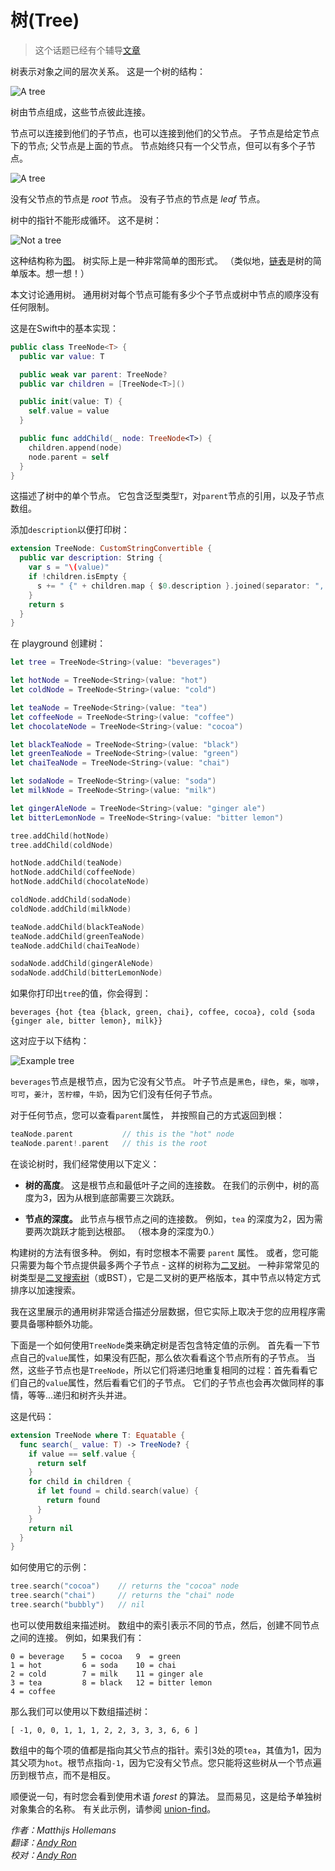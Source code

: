 # 树(Tree)

> 这个话题已经有个辅导[文章](https://www.raywenderlich.com/138190/swift-algorithm-club-swift-tree-data-structure)


树表示对象之间的层次关系。 这是一个树的结构：

![A tree](Images/Tree.png)

树由节点组成，这些节点彼此连接。

节点可以连接到他们的子节点，也可以连接到他们的父节点。 子节点是给定节点下的节点; 父节点是上面的节点。 节点始终只有一个父节点，但可以有多个子节点。

![A tree](Images/ParentChildren.png)

没有父节点的节点是 *root* 节点。 没有子节点的节点是 *leaf* 节点。

树中的指针不能形成循环。 这不是树：

![Not a tree](Images/Cycles.png)

这种结构称为[图](../Graph/)。 树实际上是一种非常简单的图形式。 （类似地，[链表](../Linked％20List/)是树的简单版本。想一想！）

本文讨论通用树。 通用树对每个节点可能有多少个子节点或树中节点的顺序没有任何限制。

这是在Swift中的基本实现：

```swift
public class TreeNode<T> {
  public var value: T

  public weak var parent: TreeNode?
  public var children = [TreeNode<T>]()

  public init(value: T) {
    self.value = value
  }

  public func addChild(_ node: TreeNode<T>) {
    children.append(node)
    node.parent = self
  }
}
```

这描述了树中的单个节点。 它包含泛型类型`T`，对`parent`节点的引用，以及子节点数组。

添加`description`以便打印树：

```swift
extension TreeNode: CustomStringConvertible {
  public var description: String {
    var s = "\(value)"
    if !children.isEmpty {
      s += " {" + children.map { $0.description }.joined(separator: ", ") + "}"
    }
    return s
  }
}
```

在 playground 创建树：

```swift
let tree = TreeNode<String>(value: "beverages")

let hotNode = TreeNode<String>(value: "hot")
let coldNode = TreeNode<String>(value: "cold")

let teaNode = TreeNode<String>(value: "tea")
let coffeeNode = TreeNode<String>(value: "coffee")
let chocolateNode = TreeNode<String>(value: "cocoa")

let blackTeaNode = TreeNode<String>(value: "black")
let greenTeaNode = TreeNode<String>(value: "green")
let chaiTeaNode = TreeNode<String>(value: "chai")

let sodaNode = TreeNode<String>(value: "soda")
let milkNode = TreeNode<String>(value: "milk")

let gingerAleNode = TreeNode<String>(value: "ginger ale")
let bitterLemonNode = TreeNode<String>(value: "bitter lemon")

tree.addChild(hotNode)
tree.addChild(coldNode)

hotNode.addChild(teaNode)
hotNode.addChild(coffeeNode)
hotNode.addChild(chocolateNode)

coldNode.addChild(sodaNode)
coldNode.addChild(milkNode)

teaNode.addChild(blackTeaNode)
teaNode.addChild(greenTeaNode)
teaNode.addChild(chaiTeaNode)

sodaNode.addChild(gingerAleNode)
sodaNode.addChild(bitterLemonNode)
```

如果你打印出`tree`的值，你会得到：

	beverages {hot {tea {black, green, chai}, coffee, cocoa}, cold {soda {ginger ale, bitter lemon}, milk}}

这对应于以下结构：

![Example tree](Images/Example.png)

`beverages`节点是根节点，因为它没有父节点。 叶子节点是`黑色`，`绿色`，`柴`，`咖啡`，`可可`，`姜汁`，`苦柠檬`，`牛奶`，因为它们没有任何子节点。

对于任何节点，您可以查看`parent`属性， 并按照自己的方式返回到根：

```swift
teaNode.parent           // this is the "hot" node
teaNode.parent!.parent   // this is the root
```

在谈论树时，我们经常使用以下定义：

- **树的高度**。 这是根节点和最低叶子之间的连接数。 在我们的示例中，树的高度为3，因为从根到底部需要三次跳跃。

- **节点的深度。** 此节点与根节点之间的连接数。 例如，`tea` 的深度为2，因为需要两次跳跃才能到达根部。 （根本身的深度为0.）

构建树的方法有很多种。 例如，有时您根本不需要 `parent` 属性。 或者，您可能只需要为每个节点提供最多两个子节点 - 这样的树称为[二叉树](../Binary％20Tree/)。 一种非常常见的树类型是[二叉搜索树](../Binary％20Search％20Tree/)（或BST），它是二叉树的更严格版本，其中节点以特定方式排序以加速搜索。

我在这里展示的通用树非常适合描述分层数据，但它实际上取决于您的应用程序需要具备哪种额外功能。

下面是一个如何使用`TreeNode`类来确定树是否包含特定值的示例。 首先看一下节点自己的`value`属性，如果没有匹配，那么依次看看这个节点所有的子节点。 当然，这些子节点也是`TreeNode`，所以它们将递归地重复相同的过程：首先看看它们自己的`value`属性，然后看看它们的子节点。 它们的子节点也会再次做同样的事情，等等...递归和树齐头并进。

这是代码：

```swift
extension TreeNode where T: Equatable {
  func search(_ value: T) -> TreeNode? {
    if value == self.value {
      return self
    }
    for child in children {
      if let found = child.search(value) {
        return found
      }
    }
    return nil
  }
}
```

如何使用它的示例：

```swift
tree.search("cocoa")    // returns the "cocoa" node
tree.search("chai")     // returns the "chai" node
tree.search("bubbly")   // nil
```

也可以使用数组来描述树。 数组中的索引表示不同的节点，然后，创建不同节点之间的连接。 例如，如果我们有：

```
0 = beverage    5 = cocoa   9  = green
1 = hot         6 = soda    10 = chai
2 = cold        7 = milk    11 = ginger ale
3 = tea         8 = black   12 = bitter lemon
4 = coffee        			
```
那么我们可以使用以下数组描述树：

	[ -1, 0, 0, 1, 1, 1, 2, 2, 3, 3, 3, 6, 6 ]

数组中的每个项的值都是指向其父节点的指针。索引3处的项`tea`，其值为1，因为其父项为`hot`。根节点指向`-1`，因为它没有父节点。您只能将这些树从一个节点遍历到根节点，而不是相反。

顺便说一句，有时您会看到使用术语 *forest* 的算法。 显而易见，这是给予单独树对象集合的名称。 有关此示例，请参阅 [union-find](../Union-Find/)。


*作者：Matthijs Hollemans*  
*翻译：[Andy Ron](https://github.com/andyRon)*  
*校对：[Andy Ron](https://github.com/andyRon)*  
